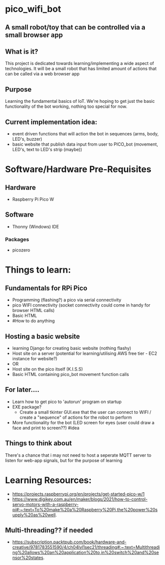 # pico_wifi_bot
## A small robot/toy that can be controlled via a small browser app

## What is it?
This project is dedicated towards learning/implementing a wide aspect of technologies.
It will be a small robot that has limited amount of actions that can be called via a web browser app

## Purpose
Learning the fundamental basics of IoT.
We're hoping to get just the basic functionality of the bot working, nothing too special for now.

  ## Current implementation idea:
  - event driven functions that will action the bot in sequences (arms, body, LED's, buzzer)
  - basic website that publish data input from user to PICO_bot (movement, LED's, text to LED's strip (maybe))

# Software/Hardware Pre-Requisites
## Hardware
- Raspberry Pi Pico W
## Software
- Thonny (Windows) IDE
### Packages
- picozero


# Things to learn:
## Fundamentals for RPi Pico
- Programming (flashing?) a pico via serial connectivity 
- pico WIFI connectivity (socket connectivity could come in handy for browser HTML calls)
- Basic HTML 
- #How to do anything

## Hosting a basic website
- learning Django for creating basic website (nothing flashy)
- Host site on a server (potential for learning/utilising AWS free tier - EC2 instance for website?)
- OR
- Host site on the pico itself (K.I.S.S)
- Basic HTML containing pico_bot movement function calls

## For later....
- Learn how to get pico to 'autorun' program on startup
- EXE package?
  - Create a small tkinter GUI.exe that the user can connect to WIFI / create a "sequence" of actions for the robot to perform
- More functionality for the bot (LED screen for eyes (user could draw a face and print to screen??) #idea

## Things to think about
There's a chance that i may not need to host a seperate MQTT server to listen for web-app signals, but for the purpose of learning

# Learning Resources:
- https://projects.raspberrypi.org/en/projects/get-started-pico-w/1
- https://www.digikey.com.au/en/maker/blogs/2021/how-to-control-servo-motors-with-a-raspberry-pi#:~:text=To%20make%20a%20Raspberry%20Pi,the%20power%20supply%20as%20well.
## Multi-threading?? if needed
  - https://subscription.packtpub.com/book/hardware-and-creative/9781783551590/4/ch04lvl1sec21/threading#:~:text=Multithreading%20allows%20an%20application%20to,in%20switch%20and%20sensor%20states.
